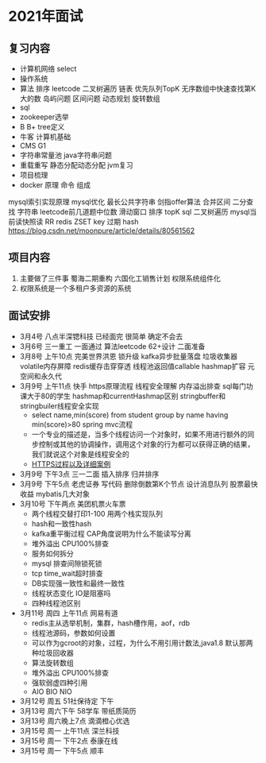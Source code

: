 # 2021年面试

## 复习内容

* 计算机网络 select
* 操作系统
* 算法 排序 leetcode 二叉树遍历 链表 优先队列TopK 无序数组中快速查找第K大的数 岛屿问题 区间问题 动态规划 旋转数组
* sql
* zookeeper选举
* B B+ tree定义
* 牛客 计算机基础
* CMS G1
* 字符串常量池 java字符串问题
* 重载重写 静态分配动态分配 jvm复习
* 项目梳理
* docker 原理 命令 组成

mysql索引实现原理 mysql优化 最长公共字符串 剑指offer算法 合并区间 二分查找 字符串 leetcode前几道题中位数 滑动窗口 排序 topK sql
二叉树遍历
mysql当前读快照读 RR redis ZSET key 过期 hash
https://blog.csdn.net/moonpure/article/details/80561562

## 项目内容

1. 主要做了三件事 蜀海二期重构 六国化工销售计划 权限系统组件化
2. 权限系统是一个多租户多资源的系统

## 面试安排

* 3月4号 八点半深锶科技 已经面完 很简单 确定不会去
* 3月6号 三一重工 一面通过 算法leetcode 62+设计 二面准备
* 3月8号 上午10点 完美世界洪恩 锁升级 kafka异步批量落盘 垃圾收集器 volatile内存屏障 redis缓存击穿穿透 线程池返回值callable hashmap扩容 元空间和永久代
* 3月9号 上午11点 快手 https原理流程 线程安全理解 内存溢出排查 sql每门功课大于80的学生 hashmap和currentHashmap区别 stringbuffer和stringbuiler线程安全实现
  - select name,min(score) from student group by name having min(score)>80 spring mvc流程
  - 一个专业的描述是，当多个线程访问一个对象时，如果不用进行额外的同步控制或其他的协调操作，调用这个对象的行为都可以获得正确的结果，我们就说这个对象是线程安全的
  - [HTTPS过程以及详细案例](https://www.cnblogs.com/helloworldcode/p/10104935.html)
* 3月9号 下午3点 三一二面 插入排序 归并排序
* 3月9号 下午5点 老虎证券 写代码 删除倒数第K个节点 设计消息队列 股票最快收益 mybatis几大对象
* 3月10号 下午两点 美团机票火车票
  - 两个线程交替打印1-100 用两个栈实现队列
  - hash和一致性hash
  - kafka重平衡过程 CAP角度说明为什么不能读写分离
  - 堆外溢出 CPU100%排查
  - 服务如何拆分
  - mysql 排查间隙锁死锁
  - tcp time_wait超时排查
  - DB实现强一致性和最终一致性
  - 线程状态变化 IO是阻塞吗
  - 四种线程池区别
* 3月11号 周四 上午11点 网易有道
  - redis主从选举机制，集群，hash槽作用，aof，rdb
  - 线程池源码，参数如何设置
  - 可以作为gcroot的对象，过程，为什么不用引用计数法,java1.8 默认那两种垃圾回收器
  - 算法旋转数组
  - 堆外溢出 CPU100%排查
  - 强软弱虚四种引用
  - AIO BIO NIO
* 3月12号 周五 51社保待定 下午
* 3月13号 周六下午 58学车 带纸质简历
* 3月13号 周六晚上7点 滴滴橙心优选 
* 3月15号 周一 上午11点 深兰科技
* 3月15号 周一 下午2点 泰康在线
* 3月15号 周一 下午5点 顺丰
